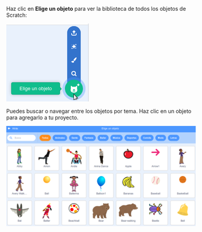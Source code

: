 Haz clic en **Elige un objeto** para ver la biblioteca de todos los objetos de Scratch:

![El ícono 'Elige un objeto' resaltado.](images/sprite-library.png)

Puedes buscar o navegar entre los objetos por tema. Haz clic en un objeto para agregarlo a tu proyecto.

![La biblioteca de objetos.](images/sprite-choose.png)


